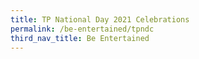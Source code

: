 ```yaml
---
title: TP National Day 2021 Celebrations
permalink: /be-entertained/tpndc
third_nav_title: Be Entertained
---
```



